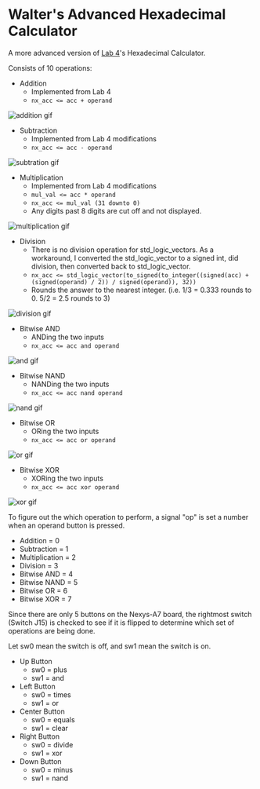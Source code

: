 # Walter's Advanced Hexadecimal Calculator

A more advanced version of [Lab 4](../lab4/hexcalc)'s Hexadecimal Calculator.

Consists of 10 operations:
- Addition
  - Implemented from Lab 4
  - `nx_acc <= acc + operand`

![addition gif](./videos/addition.gif)

- Subtraction
  - Implemented from Lab 4 modifications
  - `nx_acc <= acc - operand`

![subtration gif](./videos/subtraction.gif)

- Multiplication
  - Implemented from Lab 4 modifications
  - `mul_val <= acc * operand`
  - `nx_acc <= mul_val (31 downto 0)`
  - Any digits past 8 digits are cut off and not displayed.

![multiplication gif](./videos/multiplication.gif)

- Division
  - There is no division operation for std_logic_vectors. As a workaround, I converted the std_logic_vector to a signed int, did division, then converted back to std_logic_vector.
  - `nx_acc <= std_logic_vector(to_signed(to_integer((signed(acc) + (signed(operand) / 2)) / signed(operand)), 32))`
  - Rounds the answer to the nearest integer. (i.e. 1/3 = 0.333 rounds to 0. 5/2 = 2.5 rounds to 3)

![division gif](./videos/division.gif)

- Bitwise AND
  - ANDing the two inputs
  - `nx_acc <= acc and operand`

![and gif](./videos/and.gif)

- Bitwise NAND
  - NANDing the two inputs
  - `nx_acc <= acc nand operand`

![nand gif](./videos/nand.gif)

- Bitwise OR
  - ORing the two inputs
  - `nx_acc <= acc or operand`

![or gif](./videos/or.gif)

- Bitwise XOR
  - XORing the two inputs
  - `nx_acc <= acc xor operand`

![xor gif](./videos/xor.gif)

To figure out the which operation to perform, a signal "op" is set a number when an operand button is pressed.
- Addition = 0
- Subtraction = 1
- Multiplication = 2
- Division = 3
- Bitwise AND = 4
- Bitwise NAND = 5
- Bitwise OR = 6
- Bitwise XOR = 7

Since there are only 5 buttons on the Nexys-A7 board, the rightmost switch (Switch J15) is checked to see if it is flipped to determine which set of operations are being done.

Let sw0 mean the switch is off, and sw1 mean the switch is on.
- Up Button
  - sw0 = plus
  - sw1 = and
- Left Button
  - sw0 = times
  - sw1 = or
- Center Button
  - sw0 = equals
  - sw1 = clear
- Right Button
  - sw0 = divide
  - sw1 = xor
- Down Button
  - sw0 = minus
  - sw1 = nand
